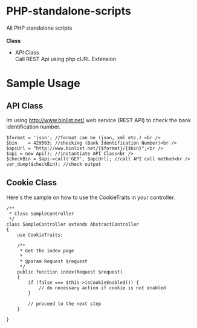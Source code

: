 PHP-standalone-scripts
======================

All PHP standalone scripts
    <br/><br/>
    <strong>Class</strong>
    <ul>
      <li>API Class</li>
         Call REST Api using php cURL Extension
    </ul>
    
Sample Usage
======================
API Class
--------
Im using http://www.binlist.net/ web service (REST API) to check the bank identification number.

    $format = 'json'; //format can be (json, xml etc.) <br />
    $bin    = 429503; //checking (Bank Identification Number)<br />
    $apiUrl = "http://www.binlist.net/{$format}/{$bin}";<br />
    $api = new Api(); //instantiate API Class<br />
    $checkBin = $api->call('GET', $apiUrl); //call API call method<br />
    var_dump($checkBin); //check output


Cookie Class
----------
Here's the sample on how to use the CookieTraits in your controller. 

    /**
     * Class SampleController
     */
    class SampleController extends AbstractController
    {
        use CookieTraits;
    
        /**
         * Get the index page
         *
         * @param Request $request
         */
        public function index(Request $request)
        {
            if (false === $this->isCookieEnabled()) {
                // do necessary action if cookie is not enabled
            }
            
            // proceed to the next step
        }
        
    }
